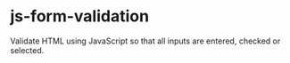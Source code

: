 # js-form-validation
Validate HTML using JavaScript so that all inputs are entered, checked or selected.
